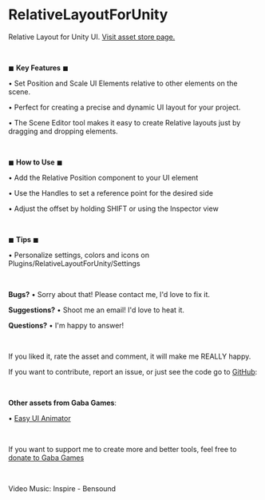 # RelativeLayoutForUnity
<p>Relative Layout for Unity UI. <a href="https://assetstore.unity.com/packages/tools/gui/relative-layout-for-unity-206034">Visit asset store page.</a></p>
<br>
<p>◼ <strong>Key Features</strong> ◼</p>
<p>• Set Position and Scale UI Elements relative to other elements on the scene.</p>
<p>• Perfect for creating a precise and dynamic UI layout for your project.</p>
<p>• The Scene Editor tool makes it easy to create Relative layouts just by dragging and dropping elements.</p>
<br>
<p>◼ <strong>How to Use</strong> ◼</p>
<p>• Add the Relative Position component to your UI element</p>
<p>• Use the Handles to set a reference point for the desired side</p>
<p>• Adjust the offset by holding SHIFT or using the Inspector view</p>
<br>
<p>◼ <strong>Tips</strong> ◼</p>
<p>• Personalize settings, colors and icons on Plugins/RelativeLayoutForUnity/Settings</p>
<br>
<p><strong>Bugs?</strong> • Sorry about that! Please contact me, I'd love to fix it.</p>
<p><strong>Suggestions?</strong> • Shoot me an email! I'd love to heat it.</p>
<p><strong>Questions?</strong> • I'm happy to answer!</p>
<br>
<p>If you liked it, rate the asset and comment, it will make me REALLY happy.</p>
<p>If you want to contribute, report an issue, or just see the code go to <a href="https://github.com/GabrielReisESilva/RelativeLayoutForUnity">GitHub</a>:  </p>
<br>
<p><strong>Other assets from Gaba Games</strong>:</p>
<p>• <a href="https://assetstore.unity.com/packages/tools/gui/easy-ui-animator-90464">Easy UI Animator</a></p>
<br>
<p>If you want to support me to create more and better tools, feel free to <a href="https://www.paypal.com/donate?business=C23527DS7DVP6&no_recurring=1&currency_code=CAD">donate to Gaba Games</a></p>
<br>
<p>Video Music: Inspire - Bensound</p>
